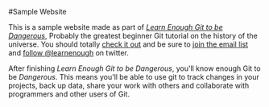 #Sample Website

This is a sample website made as part of [*Learn Enough Git to be Dangerous*](http://learnenough.com/git-tutorial),
Probably the greatest beginner Git tutorial on the history of the universe. You should totally [check it out](http://learnenough.com/git-tutorial) and be sure to [join the email list](http://learnenough.com/#email_list) and [follow @learnenough](http://twitter.com/learnenough) on twitter.

After finishing *Learn Enough Git to be Dangerous*, you'll know enough Git to be *Dangerous*. This means you'll be able to use git to track changes in your projects, back up data, share your work with others and collaborate with programmers and other users of Git.
